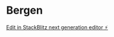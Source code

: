 # Bergen

[Edit in StackBlitz next generation editor ⚡️](https://stackblitz.com/~/github.com/PMariusf/Bergen)